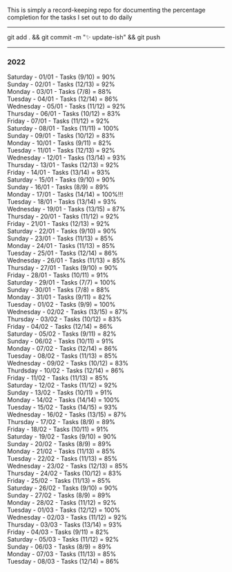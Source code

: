 
This is simply a record-keeping repo for documenting the percentage completion for the tasks I set out to do daily   

---
git add . && git commit -m ":sparkles: update-ish" && git push  

---
### 2022

Saturday - 01/01 - Tasks (9/10) = 90%  
Sunday - 02/01 - Tasks (12/13) = 92%  
Monday - 03/01 - Tasks (7/8) = 88%  
Tuesday - 04/01 - Tasks (12/14) = 86%  
Wednesday - 05/01 - Tasks (11/12) = 92%  
Thursday - 06/01 - Tasks (10/12) = 83%  
Friday - 07/01 - Tasks (11/12) = 92%  
Saturday - 08/01 - Tasks (11/11) = 100%  
Sunday - 09/01 - Tasks (10/12) = 83%  
Monday - 10/01 - Tasks (9/11) = 82%  
Tuesday - 11/01 - Tasks (12/13) = 92%  
Wednesday - 12/01 - Tasks (13/14) = 93%  
Thursday - 13/01 - Tasks (12/13) = 92%  
Friday - 14/01 - Tasks (13/14) = 93%  
Saturday - 15/01 - Tasks (9/10) = 90%  
Sunday - 16/01 - Tasks (8/9) = 89%  
Monday - 17/01 - Tasks (14/14) = 100%!!!  
Tuesday - 18/01 - Tasks (13/14) = 93%  
Wednesday - 19/01 - Tasks (13/15) = 87%  
Thursday - 20/01 - Tasks (11/12) = 92%  
Friday - 21/01 - Tasks (12/13) = 92%  
Saturday - 22/01 - Tasks (9/10) = 90%  
Sunday - 23/01 - Tasks (11/13) = 85%  
Monday - 24/01 - Tasks (11/13) = 85%  
Tuesday - 25/01 - Tasks (12/14) = 86%  
Wednesday - 26/01 - Tasks (11/13) = 85%  
Thursday - 27/01 - Tasks (9/10) = 90%  
Friday - 28/01 - Tasks (10/11) = 91%  
Saturday - 29/01 - Tasks (7/7) = 100%  
Sunday - 30/01 - Tasks (7/8) = 88%  
Monday - 31/01 - Tasks (9/11) = 82%  
Tuesday - 01/02 - Tasks (9/9) = 100%  
Wednesday - 02/02 - Tasks (13/15) = 87%  
Thursday - 03/02 - Tasks (10/12) = 83%  
Friday - 04/02 - Tasks (12/14) = 86%  
Saturday - 05/02 - Tasks (9/11) = 82%  
Sunday - 06/02 - Tasks (10/11) = 91%  
Monday - 07/02 - Tasks (12/14) = 86%  
Tuesday - 08/02 - Tasks (11/13) = 85%  
Wednesday - 09/02 - Tasks (10/12) = 83%  
Thurdsday - 10/02 - Tasks (12/14) = 86%  
Friday - 11/02 - Tasks (11/13) = 85%  
Saturday - 12/02 - Tasks (11/12) = 92%  
Sunday - 13/02 - Tasks (10/11) = 91%  
Monday - 14/02 - Tasks (14/14) = 100%  
Tuesday - 15/02 - Tasks (14/15) = 93%  
Wednesday - 16/02 - Tasks (13/15) = 87%  
Thursday - 17/02 - Tasks (8/9) = 89%  
Friday - 18/02 - Tasks (10/11) = 91%  
Saturday - 19/02 - Tasks (9/10) = 90%  
Sunday - 20/02 - Tasks (8/9) = 89%  
Monday - 21/02 - Tasks (11/13) = 85%  
Tuesday - 22/02 - Tasks (11/13) = 85%  
Wednesday - 23/02 - Tasks (12/13) = 85%  
Thursday - 24/02 - Tasks (10/12) = 83%  
Friday - 25/02 - Tasks (11/13) = 85%  
Saturday - 26/02 - Tasks (9/10) = 90%  
Sunday - 27/02 - Tasks (8/9)  = 89%  
Monday - 28/02 - Tasks (11/12) = 92%  
Tuesday - 01/03 - Tasks (12/12) = 100%  
Wednesday - 02/03 - Tasks (11/12) = 92%  
Thursday - 03/03 - Tasks (13/14) = 93%  
Friday - 04/03 - Tasks (9/11) = 82%  
Saturday - 05/03 - Tasks (11/12) = 92%  
Sunday - 06/03 - Tasks (8/9) = 89%  
Monday - 07/03 - Tasks (11/13) = 85%  
Tuesday - 08/03 - Tasks (12/14) = 86%  


